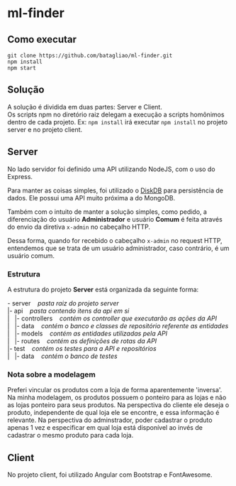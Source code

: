 # ml-finder

## Como executar
`git clone https://github.com/batagliao/ml-finder.git` <br />
`npm install`
<br />
`npm start`

## Solução
A solução é dividida em duas partes: Server e Client. <br />
Os scripts npm no diretório raiz delegam a execução a scripts homônimos dentro de cada projeto. Ex: `npm install` irá executar `npm install` no projeto server e no projeto client.

## Server

No lado servidor foi definido uma API utilizando NodeJS, com o uso do Express.

Para manter as coisas simples, foi utilizado o [DiskDB](https://github.com/arvindr21/diskDB) para persistência de dados. Ele possui uma API muito próxima a do MongoDB.

Também com o intuito de manter a solução simples, como pedido, a diferenciação do usuário **Administrador** e usuário **Comum** é feita através do envio da diretiva `x-admin` no cabeçalho HTTP.

Dessa forma, quando for recebido o cabeçalho `x-admin` no request HTTP, entendemos que se trata de um usuário administrador, caso contrário, é um usuário comum.

### Estrutura
A estrutura do projeto **Server** está organizada da seguinte forma:

\- server &nbsp;&nbsp;  *pasta raiz do projeto server*  <br />
 |- api &nbsp;&nbsp; *pasta contendo itens da api em si* <br />
 |  &nbsp; |- controllers &nbsp;&nbsp; *contém os controller que executarão as ações da API* <br />
 | &nbsp; |- data &nbsp;&nbsp; *contém o banco e classes de repositório referente as entidades*  <br />
 | &nbsp; |- models &nbsp;&nbsp; *contém as entidades utilizadas pela API* <br />
 | &nbsp; |- routes &nbsp;&nbsp; *contém as definições de rotas da API* <br />
 |- test &nbsp;&nbsp; *contém os testes para a API e repositórios* <br />
 | &nbsp; |- data &nbsp;&nbsp; *contém o banco de testes*

 ### Nota sobre a modelagem
 Preferi vincular os produtos com a loja de forma aparentemente 'inversa'. Na minha modelagem, os produtos possuem o ponteiro para as lojas e não as lojas ponteiro para seus produtos. Na perspectiva do cliente ele deseja o produto, independente de qual loja ele se encontre, e essa informação é relevante. Na perspectiva do adminstrador, poder cadastrar o produto apenas 1 vez e especificar em qual loja está disponível ao invés de cadastrar o mesmo produto para cada loja.


 ## Client
 No projeto client, foi utilizado Angular com Bootstrap e FontAwesome.